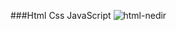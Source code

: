 ###Html Css JavaScript
![html-nedir](https://user-images.githubusercontent.com/46246019/87252518-6a803f80-c47c-11ea-971b-c8d3f2b8e3cb.gif)

<!--
**berat02/berat02** is a ✨ _special_ ✨ repository because its `README.md` (this file) appears on your GitHub profile.

Here are some ideas to get you started:

- 🔭 I’m currently working on ...
- 🌱 I’m currently learning ...
- 👯 I’m looking to collaborate on ...
- 🤔 I’m looking for help with ...
- 💬 Ask me about ...
- 📫 How to reach me: ...
- 😄 Pronouns: ...
- ⚡ Fun fact: ...
-->
